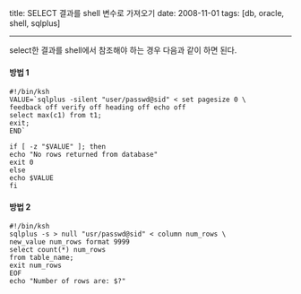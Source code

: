 title: SELECT 결과를 shell 변수로 가져오기
date: 2008-11-01
tags: [db, oracle, shell, sqlplus]

---
select한 결과를 shell에서 참조해야 하는 경우 다음과 같이 하면 된다.
<!--more-->

#### 방법 1
```
#!/bin/ksh
VALUE=`sqlplus -silent "user/passwd@sid" < set pagesize 0 \
feedback off verify off heading off echo off
select max(c1) from t1;
exit;
END`

if [ -z "$VALUE" ]; then
echo "No rows returned from database"
exit 0
else
echo $VALUE
fi
```

#### 방법 2
```
#!/bin/ksh
sqlplus -s > null "usr/passwd@sid" < column num_rows \
new_value num_rows format 9999
select count(*) num_rows
from table_name;
exit num_rows
EOF
echo "Number of rows are: $?"
```

